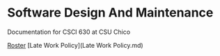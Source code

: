 # Software Design And Maintenance
Documentation for CSCI 630 at CSU Chico

[Roster](roster.md)
[Late Work Policy](Late Work Policy.md)
